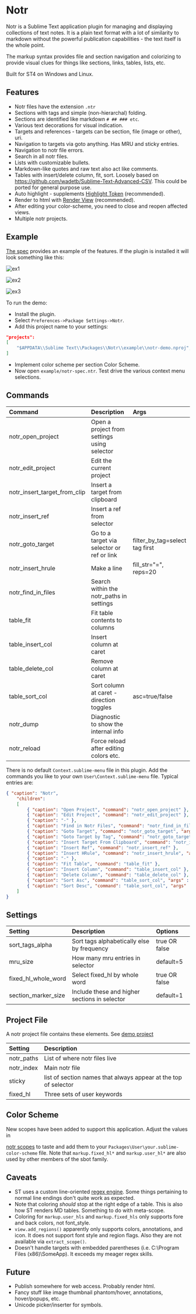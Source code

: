 # Notr

Notr is a Sublime Text application plugin for managing and displaying collections of text notes.
It is a plain text format with a lot of similarity to markdown without the powerful
publication capabilities - the text itself is the whole point.

The markup syntax provides file and section navigation and colorizing to provide visual clues for things like
sections, links, tables, lists, etc.

Built for ST4 on Windows and Linux.

## Features

- Notr files have the extension `.ntr`
- Sections with tags and simple (non-hierarchal) folding.
- Sections are identified like markdown `# ## ### etc`.
- Various text decorations for visual indication.
- Targets and references - targets can be section, file (image or other), uri.
- Navigation to targets via goto anything. Has MRU and sticky entries.
- Navigation to notr file errors.
- Search in all notr files.
- Lists with customizable bullets.
- Markdown-like quotes and raw text also act like comments.
- Tables with insert/delete column, fit, sort. Loosely based on https://github.com/wadetb/Sublime-Text-Advanced-CSV.
  This could be ported for general purpose use.
- Auto highlight - supplements [Highlight Token](https://github.com/cepthomas/SbotHighlight) (recommended).
- Render to html with [Render View](https://github.com/cepthomas/SbotRender) (recommended).
- After editing your color-scheme, you need to close and reopen affected views.
- Multiple notr projects.

## Example

[The spec](example/notr-spec.ntr) provides an example of the features. If the plugin is installed it will look
something like this:

![ex1](example/ex1.jpg)

![ex2](example/ex2.jpg)

![ex3](example/ex3.jpg)

To run the demo:
- Install the plugin.
- Select `Preferences->Package Settings->Notr`.
- Add this project name to your settings:
``` json
"projects":
[
    "$APPDATA\\Sublime Text\\Packages\\Notr\\example\\notr-demo.nproj",
]
```
- Implement color scheme per section Color Scheme.
- Now open `example/notr-spec.ntr`. Test drive the various context menu selections.

## Commands

| Command                      | Description                                  | Args                            |
| :--------                    | :-------                                     | :--------                       |
| notr_open_project            | Open a project from settings using selector  |                                 |
| notr_edit_project            | Edit the current project                     |                                 |
| notr_insert_target_from_clip | Insert a target from clipboard               |                                 |
| notr_insert_ref              | Insert a ref from selector                   |                                 |
| notr_goto_target             | Go to a target via selector or ref or link   | filter_by_tag=select tag first  |
| notr_insert_hrule            | Make a line                                  | fill_str="=", reps=20           |
| notr_find_in_files           | Search within the notr_paths in settings     |                                 |
| table_fit                    | Fit table contents to columns                |                                 |
| table_insert_col             | Insert column at caret                       |                                 |
| table_delete_col             | Remove column at caret                       |                                 |
| table_sort_col               | Sort column at caret - direction toggles     | asc=true/false                  |
| notr_dump                    | Diagnostic to show the internal info         |                                 |
| notr_reload                  | Force reload after editing colors etc.       |                                 |

There is no default `Context.sublime-menu` file in this plugin.
Add the commands you like to your own `User\Context.sublime-menu` file. Typical entries are:
``` json
{ "caption": "Notr",
    "children":
    [
        { "caption": "Open Project", "command": "notr_open_project" },
        { "caption": "Edit Project", "command": "notr_edit_project" },
        { "caption": "-" },
        { "caption": "Find in Notr Files", "command": "notr_find_in_files" },
        { "caption": "Goto Target", "command": "notr_goto_target", "args" : {"filter_by_tag" : false} },
        { "caption": "Goto Target by Tag", "command": "notr_goto_target", "args" : {"filter_by_tag" : true} },
        { "caption": "Insert Target From Clipboard", "command": "notr_insert_target_from_clip" },
        { "caption": "Insert Ref", "command": "notr_insert_ref" },
        { "caption": "Insert HRule", "command": "notr_insert_hrule", "args" : {"fill_str" : "=", "reps": 60} },
        { "caption": "-" },
        { "caption": "Fit Table", "command": "table_fit" },
        { "caption": "Insert Column", "command": "table_insert_col" },
        { "caption": "Delete Column", "command": "table_delete_col" },
        { "caption": "Sort Asc", "command": "table_sort_col", "args" : {"asc" : true} },
        { "caption": "Sort Desc", "command": "table_sort_col", "args" : {"asc" : false} },
    ]
}
```

## Settings

| Setting             | Description                                   | Options         |
| :--------           | :-------                                      | :------         |
| sort_tags_alpha     | Sort tags alphabetically else by frequency    | true OR false   |
| mru_size            | How many mru entries in selector              | default=5       |
| fixed_hl_whole_word | Select fixed_hl by whole word                 | true OR false   |
| section_marker_size | Include these and higher sections in selector | default=1       |

## Project File

A notr project file contains these elements. See [demo project](example/notr-demo.nproj)

| Setting             | Description                                                     |
| :--------           | :-------                                                        |
| notr_paths          | List of where notr files live                                   |
| notr_index          | Main notr file                                                  |
| sticky              | list of section names that always appear at the top of selector |
| fixed_hl            | Three sets of user keywords                                     |

## Color Scheme

New scopes have been added to support this application. Adjust the values in

[notr scopes](example/notr-scopes.sublime-color-scheme) to taste and add them
to your `Packages\User\your.sublime-color-scheme` file. Note that `markup.fixed_hl*`
and `markup.user_hl*` are also used by other members of the sbot family.

## Caveats

- ST uses a custom line-oriented [regex engine](https://www.sublimetext.com/docs/syntax.html). Some things pertaining to normal line endings don't quite work as expected.
- Note that coloring *should* stop at the right edge of a table. This is also how ST renders MD tables. Something to do with meta-scope.
- Coloring for `markup.user_hls` and `markup.fixed_hls` only supports fore and back colors, not font_style.
- `view.add_regions()` apparently only supports colors, annotations, and icon. It does not support font style and region flags.
  Also they are not available via `extract_scope()`.
- Doesn't handle targets with embedded parentheses (i.e. C:\Program Files (x86)\SomeApp). It exceeds my meager regex skills.

## Future

- Publish somewhere for web access. Probably render html.
- Fancy stuff like image thumbnail phantom/hover, annotations, hover/popups, etc.
- Unicode picker/inserter for symbols.
